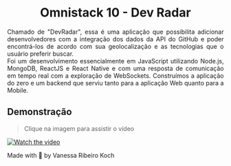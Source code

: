 <h1 align="center">
Omnistack 10 - Dev Radar
</h1>

<p align="justify">
Chamado de "DevRadar", essa é uma aplicação que possibilita adicionar desenvolvedores com a integração dos dados da API do GitHub e poder encontrá-los 
de acordo com sua geolocalização e as tecnologias que o usuário preferir buscar. <br />
Foi um desenvolvimento essencialmente em JavaScript utilizando Node.js, MongoDB, ReactJS e React Native e com uma resposta de comunicação em tempo real 
com a exploração de WebSockets. Construímos a aplicação do zero e um backend que serviu tanto para a aplicação Web quanto para a Mobile.
</p>

## Demonstração
<blockquote>Clique na imagem para assistir o vídeo</blockquote>

[![Watch the video](https://media-exp1.licdn.com/dms/image/C4D05AQEb8qPp__bbmg/feedshare-captions-thumbnails-dualWrite-inhouse-videocover_high/0?e=1595181600&v=beta&t=DZ56XBYF08alXsFSdaZax3Vcn-xuQsWLfxh8kxa90UM)](https://www.linkedin.com/posts/vanessa-ribeiro-koch-134792b8_javascript-nodejs-reactnative-activity-6624502835436371968-Po9N)

<p>
  Made with 💖 by Vanessa Ribeiro Koch
</p>
